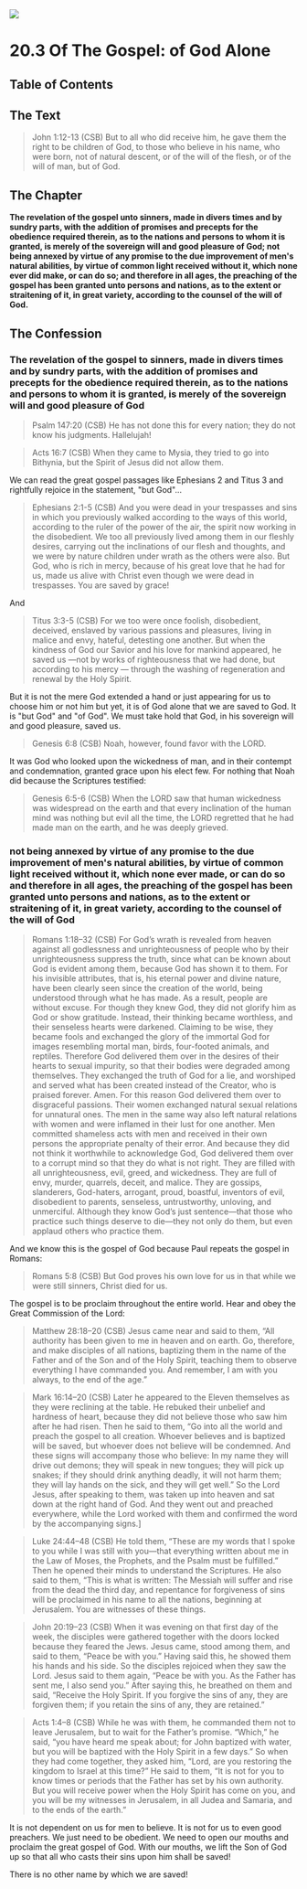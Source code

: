 <img class="intro-right" src="../images/art-1689.png">

# 20.3 Of The Gospel: of God Alone

## Table of Contents

<!-- toc -->

## The Text

>John 1:12-13 (CSB) But to all who did receive him, he gave them the right to be children of God, to those who believe in his name, who were born, not of natural descent, or of the will of the flesh, or of the will of man, but of God.

## The Chapter

**The revelation of the gospel unto sinners, made in divers times and by sundry parts, with the addition of promises and precepts for the obedience required therein, as to the nations and persons to whom it is granted, is merely of the sovereign will and good pleasure of God; not being annexed by virtue of any promise to the due improvement of men's natural abilities, by virtue of common light received without it, which none ever did make, or can do so; and therefore in all ages, the preaching of the gospel has been granted unto persons and nations, as to the extent or straitening of it, in great variety, according to the counsel of the will of God.**

## The Confession

### The revelation of the gospel to sinners, made in divers times and by sundry parts, with the addition of promises and precepts for the obedience required therein, as to the nations and persons to whom it is granted, is merely of the sovereign will and good pleasure of God

>Psalm 147:20 (CSB) He has not done this for every nation; they do not know his judgments. Hallelujah!

>Acts 16:7 (CSB) When they came to Mysia, they tried to go into Bithynia, but the Spirit of Jesus did not allow them.

We can read the great gospel passages like Ephesians 2 and Titus 3 and rightfully rejoice in the statement, "but God"...

>Ephesians 2:1-5 (CSB) And you were dead in your trespasses and sins in which you previously walked according to the ways of this world, according to the ruler of the power of the air, the spirit now working in the disobedient. We too all previously lived among them in our fleshly desires, carrying out the inclinations of our flesh and thoughts, and we were by nature children under wrath as the others were also. But God, who is rich in mercy, because of his great love that he had for us, made us alive with Christ even though we were dead in trespasses. You are saved by grace!

And

>Titus 3:3-5 (CSB) For we too were once foolish, disobedient, deceived, enslaved by various passions and pleasures, living in malice and envy, hateful, detesting one another. But when the kindness of God our Savior and his love for mankind appeared, he saved us —not by works of righteousness that we had done, but according to his mercy — through the washing of regeneration and renewal by the Holy Spirit.

But it is not the mere God extended a hand or just appearing for us to choose him or not him but yet, it is of God alone that we are saved to God. It is "but God" and "of God". We must take hold that God, in his sovereign will and good pleasure, saved us.

>Genesis 6:8 (CSB) Noah, however, found favor with the LORD.

It was God who looked upon the wickedness of man, and in their contempt and condemnation, granted grace upon his elect few. For nothing that Noah did because the Scriptures testified:

>Genesis 6:5-6 (CSB) When the LORD saw that human wickedness was widespread on the earth and that every inclination of the human mind was nothing but evil all the time, the LORD regretted that he had made man on the earth, and he was deeply grieved.

### not being annexed by virtue of any promise to the due improvement of men's natural abilities, by virtue of common light received without it, which none ever made, or can do so and therefore in all ages, the preaching of the gospel has been granted unto persons and nations, as to the extent or straitening of it, in great variety, according to the counsel of the will of God

>Romans 1:18–32 (CSB) For God’s wrath is revealed from heaven against all godlessness and unrighteousness of people who by their unrighteousness suppress the truth, since what can be known about God is evident among them, because God has shown it to them. For his invisible attributes, that is, his eternal power and divine nature, have been clearly seen since the creation of the world, being understood through what he has made. As a result, people are without excuse. For though they knew God, they did not glorify him as God or show gratitude. Instead, their thinking became worthless, and their senseless hearts were darkened. Claiming to be wise, they became fools and exchanged the glory of the immortal God for images resembling mortal man, birds, four-footed animals, and reptiles. Therefore God delivered them over in the desires of their hearts to sexual impurity, so that their bodies were degraded among themselves. They exchanged the truth of God for a lie, and worshiped and served what has been created instead of the Creator, who is praised forever. Amen. For this reason God delivered them over to disgraceful passions. Their women exchanged natural sexual relations for unnatural ones. The men in the same way also left natural relations with women and were inflamed in their lust for one another. Men committed shameless acts with men and received in their own persons the appropriate penalty of their error. And because they did not think it worthwhile to acknowledge God, God delivered them over to a corrupt mind so that they do what is not right. They are filled with all unrighteousness, evil, greed, and wickedness. They are full of envy, murder, quarrels, deceit, and malice. They are gossips, slanderers, God-haters, arrogant, proud, boastful, inventors of evil, disobedient to parents, senseless, untrustworthy, unloving, and unmerciful. Although they know God’s just sentence—that those who practice such things deserve to die—they not only do them, but even applaud others who practice them.

And we know this is the gospel of God because Paul repeats the gospel in Romans:

>Romans 5:8 (CSB) But God proves his own love for us in that while we were still sinners, Christ died for us.

The gospel is to be proclaim throughout the entire world. Hear and obey the Great Commission of the Lord:

>Matthew 28:18–20 (CSB) Jesus came near and said to them, “All authority has been given to me in heaven and on earth. Go, therefore, and make disciples of all nations, baptizing them in the name of the Father and of the Son and of the Holy Spirit, teaching them to observe everything I have commanded you. And remember, I am with you always, to the end of the age.”

>Mark 16:14–20 (CSB) Later he appeared to the Eleven themselves as they were reclining at the table. He rebuked their unbelief and hardness of heart, because they did not believe those who saw him after he had risen. Then he said to them, “Go into all the world and preach the gospel to all creation. Whoever believes and is baptized will be saved, but whoever does not believe will be condemned. And these signs will accompany those who believe: In my name they will drive out demons; they will speak in new tongues; they will pick up snakes; if they should drink anything deadly, it will not harm them; they will lay hands on the sick, and they will get well.” So the Lord Jesus, after speaking to them, was taken up into heaven and sat down at the right hand of God. And they went out and preached everywhere, while the Lord worked with them and confirmed the word by the accompanying signs.]

>Luke 24:44–48 (CSB) He told them, “These are my words that I spoke to you while I was still with you—that everything written about me in the Law of Moses, the Prophets, and the Psalm must be fulfilled.” Then he opened their minds to understand the Scriptures. He also said to them, “This is what is written: The Messiah will suffer and rise from the dead the third day, and repentance for forgiveness of sins will be proclaimed in his name to all the nations, beginning at Jerusalem. You are witnesses of these things.

>John 20:19–23 (CSB) When it was evening on that first day of the week, the disciples were gathered together with the doors locked because they feared the Jews. Jesus came, stood among them, and said to them, “Peace be with you.” Having said this, he showed them his hands and his side. So the disciples rejoiced when they saw the Lord. Jesus said to them again, “Peace be with you. As the Father has sent me, I also send you.” After saying this, he breathed on them and said, “Receive the Holy Spirit. If you forgive the sins of any, they are forgiven them; if you retain the sins of any, they are retained.”

>Acts 1:4–8 (CSB) While he was with them, he commanded them not to leave Jerusalem, but to wait for the Father’s promise. “Which,” he said, “you have heard me speak about; for John baptized with water, but you will be baptized with the Holy Spirit in a few days.” So when they had come together, they asked him, “Lord, are you restoring the kingdom to Israel at this time?” He said to them, “It is not for you to know times or periods that the Father has set by his own authority. But you will receive power when the Holy Spirit has come on you, and you will be my witnesses in Jerusalem, in all Judea and Samaria, and to the ends of the earth.”

It is not dependent on us for men to believe. It is not for us to even good preachers. We just need to be obedient. We need to open our mouths and proclaim the great gospel of God. With our mouths, we lift the Son of God up so that all who casts their sins upon him shall be saved!

There is no other name by which we are saved!